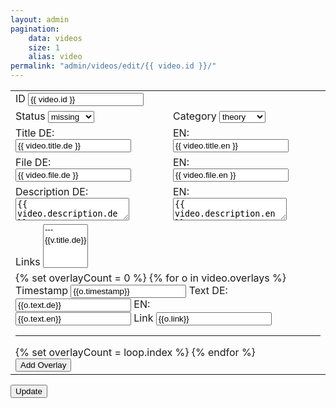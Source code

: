 ```yaml
---
layout: admin
pagination:
    data: videos
    size: 1
    alias: video
permalink: "admin/videos/edit/{{ video.id }}/"
---
```

<table cellpadding="0" cellspacing="0">
<tr>
<td colspan="2">
  <label>ID</label>
  <input type="text" id="f-id" name="f-id" value="{{ video.id }}" />
</td>
</tr>
<tr>
  <td>
  <label>Status</label>
  <select id="f-status" name="f-status">
    <option value="missing"{% if video.status == 'missing' %} selected{% endif %}>missing</option>
    <option value="progress"{% if video.status == 'progress' %} selected{% endif %}>progress</option>
    <option value="done"{% if video.status == 'done' %} selected{% endif %}>done</option>
  </select>
</td>
<td>
  <label>Category</label>
  <select id="f-category" name="f-category">
    <option value="theory"{% if video.category == 'theory' %} selected{% endif %}>theory</option>
    <option value="data"{% if video.category == 'data' %} selected{% endif %}>data</option>
    <option value="import"{% if video.category == 'import' %} selected{% endif %}>import</option>
    <option value="create"{% if video.category == 'create' %} selected{% endif %}>create</option>
    <option value="modify"{% if video.category == 'modify' %} selected{% endif %}>modify</option>
    <option value="analyse"{% if video.category == 'analyse' %} selected{% endif %}>analyse</option>
    <option value="visualise"{% if video.category == 'visualise' %} selected{% endif %}>visualise</option>
    <option value="export"{% if video.category == 'export' %} selected{% endif %}>export</option>
  </select>
</td>
</tr>
<tr>
  <td>
  <label>Title</label>
  DE:<br /><input type="text" id="f-title_de" name="f-title_de" value="{{ video.title.de }}" />
</td>
<td>
  EN:<br /><input type="text" id="f-title_en" name="f-title_en" value="{{ video.title.en }}" />
</td>
</tr>
<tr>
  <td>
  <label>File</label>
  DE:<br /><input type="text" id="f-file_de" name="f-file_de" value="{{ video.file.de }}" />
</td>
<td>
  EN:<br /><input type="text" id="f-file_en" name="f-file_en" value="{{ video.file.en }}" />
</td>
</tr>
<tr>
  <td>
  <label>Description</label>
  DE:<br /><textarea type="text" id="f-description_de" name="f_description_de">{{ video.description.de }}</textarea>
</td>
<td>
  EN:<br /><textarea type="text" id="f-description_en" name="f_description_en">{{ video.description.en }}</textarea>
</td>
</tr>
<tr>
  <td colspan="2">
  <label>Links</label>
  <select id="f-links" name="f-links" multiple>
    <option value="">---</option>
{% for v in videos %}
    <option value="{{v.id}}" {% if  v.id in video.links %} selected{% endif %}>{{v.title.de}}</option>
{% endfor %}
  </select>
</td></tr>
<tr>
  <td colspan="2">
  <div id="overlays">
{% set overlayCount = 0 %}
{% for o in video.overlays %}
    <label>Timestamp</label>
    <input type="text" value="{{o.timestamp}}" id="overlays-timestamp-{{loop.index}}" />
    <label>Text</label>
    DE:<br />
    <input type="text" value="{{o.text.de}}" id="overlays-text-de-{{loop.index}}" />
    EN:<br />
    <input type="text" value="{{o.text.en}}" id="overlays-text-en-{{loop.index}}" />
    <label>Link</label>
    <input type="text" value="{{o.link}}" id="overlays-link-{{loop.index}}" />
    <hr />
    {% set overlayCount = loop.index %}
{% endfor %}
  </div>
  <button id="overlay-btn">Add Overlay</button>
  </td>
</tr>
</table>
 <button onclick="update()">Update</button>
<script>
const params = [
  'id',
  'file_de', 'file_en',
  'status',
  'title_de', 'title_en',
  'description_de', 'description_en',
  'category',
  'status',
  'links'
];
let overlayCount = {{overlayCount}};
const update = () => {
  const paramDict = {overlays:null};
  params.forEach(p => {
    if (document.querySelector('#f-' + p)) {
      paramDict[p] = document.querySelector('#f-' + p).value;
    }
  });
  let tOverlays = [];
  for (let i = 1; i <= overlayCount; i++){
    if (document.querySelector('#overlays-timestamp-'+i)) {
      tOverlays.push({
          "timestamp": document.querySelector('#overlays-timestamp-'+i).value,
          "text": {
            "de": document.querySelector('#overlays-text-de-'+i).value,
            "en": document.querySelector('#overlays-text-en-'+i).value
          },
          "link": document.querySelector('#overlays-link-'+i).value
      });
    }
  }
  if (tOverlays.length > 0){
    paramDict.overlays = JSON.stringify(tOverlays);
  }
  fetch(
    "http://localhost:3000/videos/update?" +
    new URLSearchParams(paramDict)
  );
  return null;
};
document.querySelector('#overlay-btn').addEventListener('click', () => {
  overlayCount++;
  const container = document.querySelector('#overlays');
  const div = document.createElement('div');
  div.innerHTML = `<label>Timestamp</label>
  <input type="text" id="overlays-timestamp-${overlayCount}" />
  <label>Text</label>
  DE:<br />
  <input type="text" id="overlays-text-de-${overlayCount}" />
  EN:<br />
  <input type="text" id="overlays-text-en-${overlayCount}" />
  <label>Link</label>
  <input type="text" id="overlays-link-${overlayCount}" />
  <hr />`;
  container.appendChild(div);
});
</script>
